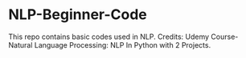 # NLP-Beginner-Code
This repo contains basic codes used in NLP. 
Credits: Udemy Course- Natural Language Processing: NLP In Python with 2 Projects.
